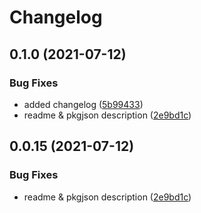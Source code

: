 # Changelog

## 0.1.0 (2021-07-12)


### Bug Fixes

* added changelog ([5b99433](https://www.github.com/LoaderB0T/node-terminal-emulator/commit/5b994331f46f1c0008a7b316bf3ac5ff3463efd7))
* readme & pkgjson description ([2e9bd1c](https://www.github.com/LoaderB0T/node-terminal-emulator/commit/2e9bd1caef8fcd5517154b9051b2970169941e61))

## 0.0.15 (2021-07-12)

### Bug Fixes

- readme & pkgjson description ([2e9bd1c](https://www.github.com/LoaderB0T/node-terminal-emulator/commit/2e9bd1caef8fcd5517154b9051b2970169941e61))
